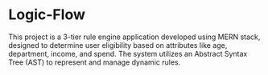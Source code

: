 # Logic-Flow
This project is a 3-tier rule engine application developed using MERN stack, designed to determine user eligibility based on attributes like age, department, income, and spend. The system utilizes an Abstract Syntax Tree (AST) to represent and manage dynamic rules.
